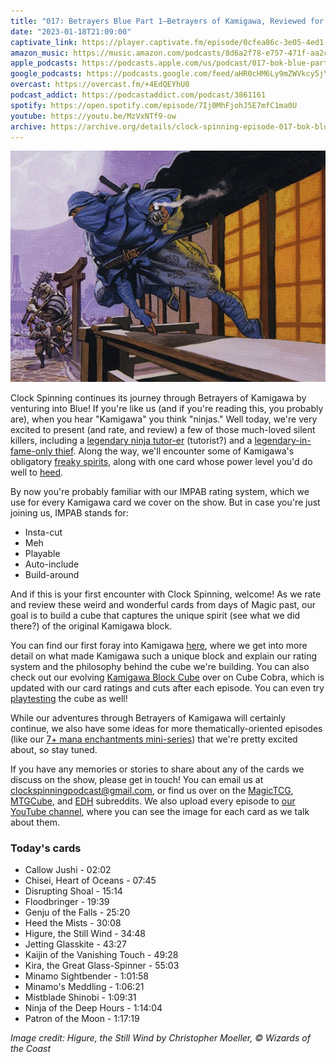 ```yaml
---
title: "017: Betrayers Blue Part 1—Betrayers of Kamigawa, Reviewed for Cube"
date: "2023-01-18T21:09:00"
captivate_link: https://player.captivate.fm/episode/0cfea86c-3e05-4ed1-9db3-a6e26b67c233
amazon_music: https://music.amazon.com/podcasts/8d6a2f78-e757-471f-aa2c-47afe84c72db/episodes/85dacb28-5e61-43ad-8e25-e31eb9ed4e6a/clock-spinning%E2%80%94magic-the-gathering-history-017-bok-blue-part-1-betrayers-of-kamigawa
apple_podcasts: https://podcasts.apple.com/us/podcast/017-bok-blue-part-1-betrayers-of-kamigawa/id1611106302?i=1000595372162
google_podcasts: https://podcasts.google.com/feed/aHR0cHM6Ly9mZWVkcy5jYXB0aXZhdGUuZm0vY2xvY2stc3Bpbm5pbmcv/episode/MGNmZWE4NmMtM2UwNS00ZWQxLTlkYjMtYTZlMjZiNjdjMjMz?sa=X&ved=0CAUQkfYCahcKEwjo9urqgtP8AhUAAAAAHQAAAAAQAQ
overcast: https://overcast.fm/+4EdQEYhU0
podcast_addict: https://podcastaddict.com/podcast/3861161
spotify: https://open.spotify.com/episode/7Ij0MhFjohJ5E7mfC1ma0U
youtube: https://youtu.be/MzVxNTf9-ow
archive: https://archive.org/details/clock-spinning-episode-017-bok-blue-part-1
---
```


![Higure, the Still Wind](./bok-37-higure-the-still-wind.jpg)

Clock Spinning continues its journey through Betrayers of Kamigawa by venturing into Blue! If you're like us (and if you're reading this, you probably are), when you hear "Kamigawa" you think "ninjas." Well today, we're very excited to present (and rate, and review) a few of those much-loved silent killers, including a [legendary ninja tutor-er](https://scryfall.com/card/bok/37/higure-the-still-wind) (tutorist?) and a [legendary-in-fame-only thief](https://scryfall.com/card/bok/44/ninja-of-the-deep-hours). Along the way, we'll encounter some of Kamigawa's obligatory [freaky spirits](https://scryfall.com/card/bok/32/chisei-heart-of-oceans), along with one card whose power level you'd do well to [heed](https://scryfall.com/card/bok/36/heed-the-mists).

By now you're probably familiar with our IMPAB rating system, which we use for every Kamigawa card we cover on the show. But in case you're just joining us, IMPAB stands for:

 - Insta-cut
 - Meh
 - Playable
 - Auto-include
 - Build-around

And if this is your first encounter with Clock Spinning, welcome! As we rate and review these weird and wonderful cards from days of Magic past, our goal is to build a cube that captures the unique spirit (see what we did there?) of the original Kamigawa block.

You can find our first foray into Kamigawa [here](https://clockspinning.com/episode-1-white-champions-of-kamigawa/), where we get into more detail on what made Kamigawa such a unique block and explain our rating system and the philosophy behind the cube we're building. You can also check out our evolving [Kamigawa Block Cube](https://cubecobra.com/cube/overview/clock-spinning-chk) over on Cube Cobra, which is updated with our card ratings and cuts after each episode. You can even try [playtesting](https://cubecobra.com/cube/playtest/clock-spinning-chk) the cube as well!

While our adventures through Betrayers of Kamigawa will certainly continue, we also have some ideas for more thematically-oriented episodes (like our [7+ mana enchantments mini-series](https://clockspinning.com/episode-13-seven-mana-enchantments-part-1/)) that we're pretty excited about, so stay tuned.

If you have any memories or stories to share about any of the cards we discuss on the show, please get in touch! You can email us at clockspinningpodcast@gmail.com, or find us over on the [MagicTCG](https://www.reddit.com/r/magicTCG/), [MTGCube](https://www.reddit.com/r/mtgcube/), and [EDH](https://www.reddit.com/r/EDH/) subreddits. We also upload every episode to [our YouTube channel](https://www.youtube.com/@clockspinning), where you can see the image for each card as we talk about them.

### Today's cards

* Callow Jushi - 02:02
* Chisei, Heart of Oceans - 07:45
* Disrupting Shoal - 15:14
* Floodbringer - 19:39
* Genju of the Falls - 25:20
* Heed the Mists - 30:08
* Higure, the Still Wind - 34:48
* Jetting Glasskite - 43:27
* Kaijin of the Vanishing Touch - 49:28
* Kira, the Great Glass-Spinner - 55:03
* Minamo Sightbender - 1:01:58
* Minamo's Meddling - 1:06:21
* Mistblade Shinobi - 1:09:31
* Ninja of the Deep Hours - 1:14:04
* Patron of the Moon - 1:17:19

_Image credit: Higure, the Still Wind by Christopher Moeller, © Wizards of the Coast_